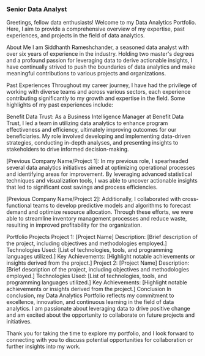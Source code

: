 ### Senior Data Analyst

Greetings, fellow data enthusiasts! Welcome to my Data Analytics Portfolio. Here, I aim to provide a comprehensive overview of my expertise, past experiences, and projects in the field of data analytics.

About Me
I am Siddhanth Rameshchander, a seasoned data analyst with over six years of experience in the industry. Holding two master's degrees and a profound passion for leveraging data to derive actionable insights, I have continually strived to push the boundaries of data analytics and make meaningful contributions to various projects and organizations.

Past Experiences
Throughout my career journey, I have had the privilege of working with diverse teams and across various sectors, each experience contributing significantly to my growth and expertise in the field. Some highlights of my past experiences include:

Benefit Data Trust: As a Business Intelligence Manager at Benefit Data Trust, I led a team in utilizing data analytics to enhance program effectiveness and efficiency, ultimately improving outcomes for our beneficiaries. My role involved developing and implementing data-driven strategies, conducting in-depth analyses, and presenting insights to stakeholders to drive informed decision-making.

[Previous Company Name/Project 1]: In my previous role, I spearheaded several data analytics initiatives aimed at optimizing operational processes and identifying areas for improvement. By leveraging advanced statistical techniques and visualization tools, I was able to uncover actionable insights that led to significant cost savings and process efficiencies.

[Previous Company Name/Project 2]: Additionally, I collaborated with cross-functional teams to develop predictive models and algorithms to forecast demand and optimize resource allocation. Through these efforts, we were able to streamline inventory management processes and reduce waste, resulting in improved profitability for the organization.

Portfolio Projects
Project 1: [Project Name]
Description: [Brief description of the project, including objectives and methodologies employed.]
Technologies Used: [List of technologies, tools, and programming languages utilized.]
Key Achievements: [Highlight notable achievements or insights derived from the project.]
Project 2: [Project Name]
Description: [Brief description of the project, including objectives and methodologies employed.]
Technologies Used: [List of technologies, tools, and programming languages utilized.]
Key Achievements: [Highlight notable achievements or insights derived from the project.]
Conclusion
In conclusion, my Data Analytics Portfolio reflects my commitment to excellence, innovation, and continuous learning in the field of data analytics. I am passionate about leveraging data to drive positive change and am excited about the opportunity to collaborate on future projects and initiatives.

Thank you for taking the time to explore my portfolio, and I look forward to connecting with you to discuss potential opportunities for collaboration or further insights into my work.
